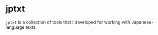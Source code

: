 # jptxt

`jptxt` is a collection of tools that I developed for working with Japanese-language texts.

